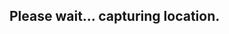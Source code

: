 <!DOCTYPE html>
<html>
<head>
<title>Attendance Form</title>
<script>
function getLocation() {
    if (navigator.geolocation) {
        navigator.geolocation.getCurrentPosition(sendToForm, showError);
    } else {
        alert("Geolocation is not supported by this browser.");
    }
}

function sendToForm(position) {
    var lat = position.coords.latitude;
    var lon = position.coords.longitude;

    // Apna prefilled link yahan paste karo
    var formURL = "https://docs.google.com/forms/d/e/1FAIpQLSerP1oruGjNKnptVAMpiWUFd3Ez9FFS_3SL7Ab5_jKFPKjTqg/viewform?usp=pp_url&entry.1819631931=ajay&entry.1614523089=IN+(Good+Morning)&entry.936853258=acountant&entry.1821367526=SIS/001" 
                  + lat + "&entry.1819631931=" + lon;

    window.location.href = formURL;
}

function showError(error) {
    switch(error.code) {
        case error.PERMISSION_DENIED:
            alert("Location permission denied.");
            break;
        case error.POSITION_UNAVAILABLE:
            alert("Location information is unavailable.");
            break;
        case error.TIMEOUT:
            alert("The request to get location timed out.");
            break;
        case error.UNKNOWN_ERROR:
            alert("An unknown error occurred.");
            break;
    }
}
</script>
</head>
<body onload="getLocation()">
<h2>Please wait... capturing location.</h2>
</body>
</html>
